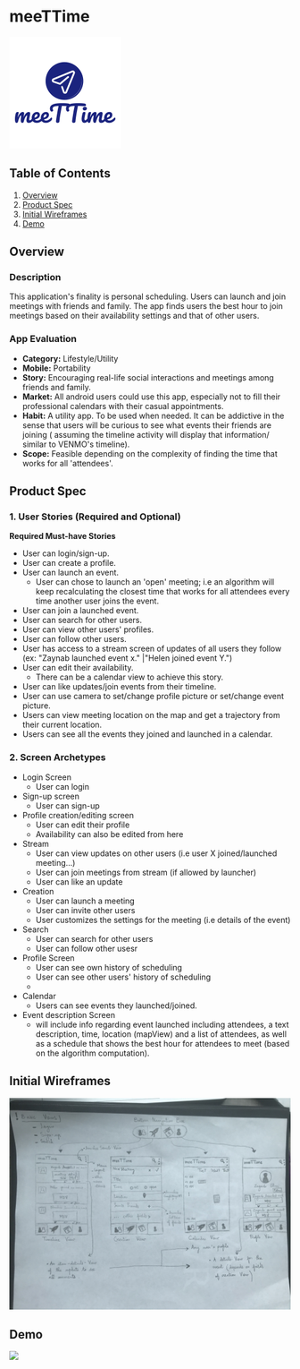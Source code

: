 
# meeTTime
<img src="app_logo.png">

## Table of Contents
1. [Overview](#Overview)
1. [Product Spec](#Product-Spec)
1. [Initial Wireframes](#Initial-Wireframes)
2. [Demo](#Demo)

## Overview
### Description
This application's finality is personal scheduling. Users can launch and join meetings with friends and family. The app finds users the best hour to join meetings based on their availability settings and that of other users.

### App Evaluation
- **Category:** Lifestyle/Utility
- **Mobile:** Portability
- **Story:** Encouraging real-life social interactions and meetings among friends and family.
- **Market:** All android users could use this app, especially not to fill their professional calendars with their casual appointments.
- **Habit:** A utility app. To be used when needed. It can be addictive in the sense that users will be curious to see what events their friends are joining ( assuming the timeline activity will display that information/ similar to VENMO's timeline).
- **Scope:** Feasible depending on the complexity of finding the time that works for all 'attendees'.

## Product Spec

### 1. User Stories (Required and Optional)

**Required Must-have Stories**

* User can login/sign-up.
* User can create a profile.
* User can launch an event.
    * User can chose to launch an 'open' meeting; i.e an algorithm will keep recalculating the closest time that works for all attendees every time another user joins the event.
* User can join a launched event.
* User can search for other users.
* User can view other users' profiles.
* User can follow other users.
* User has access to a stream screen of updates of all users they follow (ex: "Zaynab launched event x." |"Helen joined event Y.")
* User can edit their availability. 
  * There can be a calendar view to achieve this story.
 * User can like updates/join events from their timeline.
* User can use camera to set/change profile picture or set/change event picture.
* Users can view meeting location on the map and get a trajectory from their current location.
* Users can see all the events they joined and launched in a calendar.



### 2. Screen Archetypes

* Login Screen
   * User can login
 * Sign-up screen
   * User can sign-up
 * Profile creation/editing screen
    * User can edit their profile
    * Availability can also be edited from here
* Stream
   * User can view updates on other users (i.e user X joined/launched meeting...)
   * User can join meetings from stream (if allowed by launcher)
   * User can like an update
* Creation
   * User can launch a meeting
   * User can invite other users 
   * User customizes the settings for the meeting (i.e details of the event)
* Search
    * User can search for other users
    * User can follow other usesr
* Profile Screen
    * User can see own history of scheduling
    * User can see other users' history of scheduling
    * 
* Calendar
    * Users can see events they launched/joined.
* Event description Screen
    * will include info regarding event launched including attendees, a text description, time, location (mapView) and a list of attendees, as well as a schedule that shows the best hour for attendees to meet (based on the algorithm computation).

## Initial Wireframes
<img src="screens.jpg" width=600>

## Demo
<img src="ezgif.com-video-to-gif.gif" width=600>


